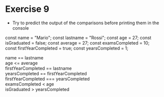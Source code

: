 # Exercise 9

* Try to predict the output of the comparisons before printing them in the console

const name = "Mario";
const lastname = "Rossi";
const age = 27;
const isGraduated = false;
const average = 27;
const examsCompleted = 10;
const firstYearCompleted = true;
const yearsCompleted = 1;

name == lastname  
age <= average    
firstYearCompleted == lastname  
yearsCompleted == firstYearCompleted  
firstYearCompleted === yearsCompleted  
examsCompleted < age  
isGraduated > yearsCompleted  
